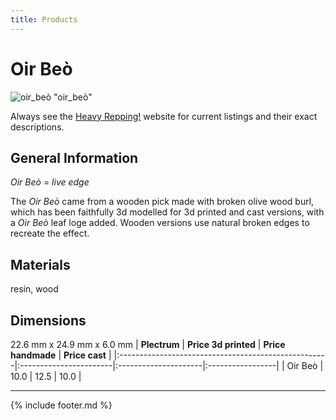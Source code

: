 ```yaml
---
title: Products
---
```


# Oir Beò

![oir_beò](../assets/img/oir_beò.jpg) "oir_beò"

Always see the [Heavy Repping!](https://www.heavyrepping.com) website for current listings and their exact descriptions.

## General Information
*Oir Beò* = *live edge*

The *Oir Beò* came from a wooden pick made with broken olive wood burl, which has been faithfully 3d modelled for 3d printed and cast versions, with a *Oir Beò* leaf loge added. Wooden versions use natural broken edges to recreate the effect.

## Materials
resin, wood

## Dimensions
22.6 mm x 24.9 mm x 6.0 mm
| **Plectrum**                                        | **Price 3d printed**   | **Price handmade**   | **Price cast**   |
|:----------------------------------------------------|:-----------------------|:---------------------|:-----------------|
| Oir Beò                                          | 10.0               | 12.5             | 10.0         |

---

{% include footer.md %}